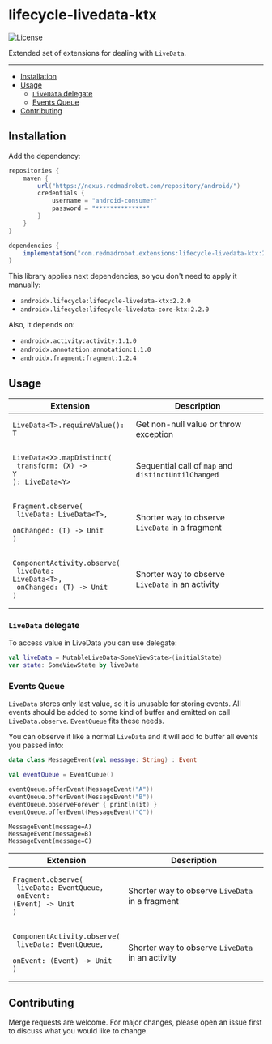 # lifecycle-livedata-ktx <GitHub path="RedMadRobot/redmadrobot-android-ktx/tree/main/lifecycle-livedata-ktx"/>
[![License](https://img.shields.io/badge/license-MIT-green)][license]

Extended set of extensions for dealing with `LiveData`.

---
<!-- START doctoc generated TOC please keep comment here to allow auto update -->
<!-- DON'T EDIT THIS SECTION, INSTEAD RE-RUN doctoc TO UPDATE -->


- [Installation](#installation)
- [Usage](#usage)
  - [`LiveData` delegate](#livedata-delegate)
  - [Events Queue](#events-queue)
- [Contributing](#contributing)

<!-- END doctoc generated TOC please keep comment here to allow auto update -->

## Installation

Add the dependency:
```groovy
repositories {
    maven {
        url("https://nexus.redmadrobot.com/repository/android/")
        credentials {
            username = "android-consumer"
            password = "**************"
        }
    }
}

dependencies {
    implementation("com.redmadrobot.extensions:lifecycle-livedata-ktx:2.2.0-0")
}
```

This library applies next dependencies, so you don't need to apply it manually:
- `androidx.lifecycle:lifecycle-livedata-ktx:2.2.0`
- `androidx.lifecycle:lifecycle-livedata-core-ktx:2.2.0`

Also, it depends on:
- `androidx.activity:activity:1.1.0`
- `androidx.annotation:annotation:1.1.0`
- `androidx.fragment:fragment:1.2.4`

## Usage

| Extension | Description |
|-----------|-------------|
| <pre><code>LiveData\<T>.requireValue(): T</code></pre> | Get non-null value or throw exception |
| <pre><code>LiveData\<X>.mapDistinct(<br>    transform: (X) -> Y<br>): LiveData\<Y></code></pre> | Sequential call of `map` and `distinctUntilChanged` |
| <pre><code>Fragment.observe(<br>    liveData: LiveData\<T>,<br>    onChanged: (T) -> Unit<br>)</code></pre> | Shorter way to observe `LiveData` in a fragment |
| <pre><code>ComponentActivity.observe(<br>    liveData: LiveData\<T>,<br>    onChanged: (T) -> Unit<br>)</code></pre> | Shorter way to observe `LiveData` in an activity |

### `LiveData` delegate

To access value in LiveData you can use delegate:
```kotlin
val liveData = MutableLiveData<SomeViewState>(initialState)
var state: SomeViewState by liveData
```

### Events Queue

`LiveData` stores only last value, so it is unusable for storing events.
All events should be added to some kind of buffer and emitted on call `LiveData.observe`.
`EventQueue` fits these needs.

You can observe it like a normal `LiveData` and it will add to buffer all events you passed into:
```kotlin
data class MessageEvent(val message: String) : Event

val eventQueue = EventQueue()

eventQueue.offerEvent(MessageEvent("A"))
eventQueue.offerEvent(MessageEvent("B"))
eventQueue.observeForever { println(it) }
eventQueue.offerEvent(MessageEvent("C"))
```
```
MessageEvent(message=A)
MessageEvent(message=B)
MessageEvent(message=C)
```

| Extension | Description |
|-----------|-------------|
| <pre><code>Fragment.observe(<br>    liveData: EventQueue,<br>    onEvent: (Event) -> Unit<br>)</code></pre> | Shorter way to observe `LiveData` in a fragment |
| <pre><code>ComponentActivity.observe(<br>    liveData: EventQueue,<br>    onEvent: (Event) -> Unit<br>)</code></pre> | Shorter way to observe `LiveData` in an activity |

## Contributing

Merge requests are welcome.
For major changes, please open an issue first to discuss what you would like to change.

[license]: https://git.redmadrobot.com/android-research/knowledge/blob/master/LICENSE
